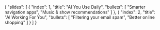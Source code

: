 {
  "slides": [
    {
      "index": 1,
      "title": "AI You Use Daily",
      "bullets": [
        "Smarter navigation apps",
        "Music & show recommendations"
      ]
    },
    {
      "index": 2,
      "title": "AI Working For You",
      "bullets": [
        "Filtering your email spam",
        "Better online shopping"
      ]
    }
  ]
}